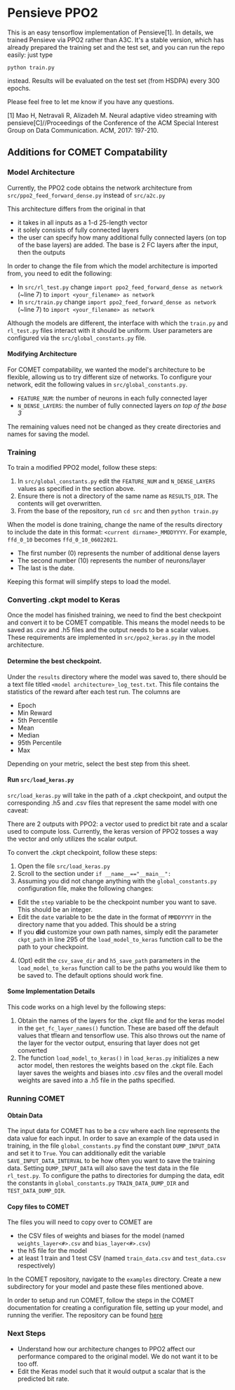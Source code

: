 # Pensieve PPO2
This is an easy tensorflow implementation of Pensieve[1]. 
In details, we trained Pensieve via PPO2 rather than A3C.
It's a stable version, which has already prepared the training set and the test set, and you can run the repo easily: just type

```
python train.py
```

instead. Results will be evaluated on the test set (from HSDPA) every 300 epochs.

Please feel free to let me know if you have any questions.

[1] Mao H, Netravali R, Alizadeh M. Neural adaptive video streaming with pensieve[C]//Proceedings of the Conference of the ACM Special Interest Group on Data Communication. ACM, 2017: 197-210.

## Additions for COMET Compatability

### Model Architecture

Currently, the PPO2 code obtains the network architecture from `src/ppo2_feed_forward_dense.py` instead of `src/a2c.py`

This architecture differs from the original in that
* it takes in all inputs as a 1-d 25-length vector
* it solely consists of fully connected layers
* the user can specify how many additional fully connected layers (on top of the base layers) are added. The base is 2 FC layers after the input, then the outputs

In order to change the file from which the model architecture is imported from, you need to edit the following:
* In `src/rl_test.py` change `import ppo2_feed_forward_dense as network` (~line 7) to `import <your_filename> as network`
* In `src/train.py` change `import ppo2_feed_forward_dense as network` (~line 7) to `import <your_filename> as network`

Although the models are different, the interface with which the `train.py` and `rl_test.py` files interact with it should be uniform. User parameters are configured via the `src/global_constants.py` file.

#### Modifying Architecture

For COMET compatability, we wanted the model's architecture to be flexible, allowing us to try different size of networks. To configure your network, edit the following values in `src/global_constants.py`.
* `FEATURE_NUM`: the number of neurons in each fully connected layer
* `N_DENSE_LAYERS`: the number of fully connected layers *on top of the base 3*

The remaining values need not be changed as they create directories and names for saving the model.

### Training

To train a modified PPO2 model, follow these steps:
1. In `src/global_constants.py` edit the `FEATURE_NUM` and `N_DENSE_LAYERS` values as specified in the section above.
2. Ensure there is not a directory of the same name as `RESULTS_DIR`. The contents will get overwritten.
3. From the base of the repository, run `cd src` and then `python train.py`

When the model is done training, change the name of the results directory to include the date in this format: `<current dirname>_MMDDYYYY`. For example, `ffd_0_10` becomes `ffd_0_10_06022021`. 
* The first number (0) represents the number of additional dense layers
* The second number (10) represents the number of neurons/layer
* The last is the date.

Keeping this format will simplify steps to load the model.

### Converting .ckpt model to Keras

Once the model has finished training, we need to find the best checkpoint and convert it to be COMET compatible. This means the model needs to be saved as .csv and .h5 files and the output needs to be a scalar values. These requirements are implemented in `src/ppo2_keras.py` in the model architecture.

#### Determine the best checkpoint.

Under the `results` directory where the model was saved to, there should be a text file titled `<model architecture>_log_test.txt`. This file contains the statistics of the reward after each test run. The columns are
* Epoch
* Min Reward
* 5th Percentile 
* Mean
* Median
* 95th Percentile
* Max

Depending on your metric, select the best step from this sheet.

#### Run `src/load_keras.py`

`src/load_keras.py` will take in the path of a .ckpt checkpoint, and output the corresponding .h5 and .csv files that represent the same model with one caveat:

There are 2 outputs with PPO2: a vector used to predict bit rate and a scalar used to compute loss. Currently, the keras version of PPO2 tosses a way the vector and only utilizes the scalar output.

To convert the .ckpt checkpoint, follow these steps:
1. Open the file `src/load_keras.py`
2. Scroll to the section under `if __name__=="__main__":` 
3. Assuming you did not change anything with the `global_constants.py` configuration file, make the following changes:
* Edit the `step` variable to be the checkpoint number you want to save. This should be an integer.
* Edit the `date` variable to be the date in the format of `MMDDYYYY` in the directory name that you added. This should be a string
* If you **did** customize your own path names, simply edit the parameter `ckpt_path` in line 295 of the `load_model_to_keras` function call to be the path to your checkpoint.
4. (Opt) edit the `csv_save_dir` and `h5_save_path` parameters in the `load_model_to_keras` function call to be the paths you would like them to be saved to. The default options should work fine.

#### Some Implementation Details

This code works on a high level by the following steps:
1. Obtain the names of the layers for the .ckpt file and for the keras model in the `get_fc_layer_names()` function. These are based off the default values that tflearn and tensorflow use. This also throws out the name of the layer for the vector output, ensuring that layer does not get converted
2. The function `load_model_to_keras()` in `load_keras.py` initializes a new actor model, then restores the weights based on the .ckpt file. Each layer saves the weights and biases into .csv files and the overall model weights are saved into a .h5 file in the paths specified.

### Running COMET

#### Obtain Data

The input data for COMET has to be a csv where each line represents the data value for each input. In order to save an example of the data used in training, in the file `global_constants.py` find the constant `DUMP_INPUT_DATA` and set it to `True`. You can additionally edit the variable `SAVE_INPUT_DATA_INTERVAL` to be how often you want to save the training data. Setting `DUMP_INPUT_DATA` will also save the test data in the file `rl_test.py`. To configure the paths to directories for dumping the data, edit the constants in `global_constants.py` `TRAIN_DATA_DUMP_DIR` and `TEST_DATA_DUMP_DIR`.

#### Copy files to COMET

The files you will need to copy over to COMET are

* the CSV files of weights and biases for the model (named `weights_layer<#>.csv` and `bias_layer<#>.csv`)
* the h5 file for the model
* at least 1 train and 1 test CSV (named `train_data.csv` and `test_data.csv` respectively)

In the COMET repository, navigate to the `examples` directory. Create a new subdirectory for your model and paste these files mentioned above.

In order to setup and run COMET, follow the steps in the COMET documentation for creating a configuration file, setting up your model, and running the verifier. The repository can be found [here](https://github.com/AishwaryaSivaraman/COMET)


### Next Steps
* Understand how our architecture changes to PPO2 affect our performance compared to the original model. We do not want it to be too off.
* Edit the Keras model such that it would output a scalar that is the predicted bit rate. 